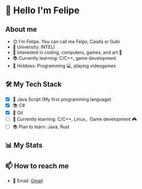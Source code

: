 # 👋 Hello I'm Felipe

## About me

- 😊 I'm Felipe. You can call me Felps, Caiafa or Gubi
- 🏫 University: INTELI
- 🧠 Interested in coding, computers, games, and art 🧪
- 📚 Currently learning: C/C++, game development
- 🏓 Hobbies: Programming 💻, playing videogames

## 🛠️ My Tech Stack

- [x] 🐍 Java Script (My first programming language)
- [x] 📚 C#
- [x] 🌳 Git
- [ ] 🐧 Currently learning: C/C++, Linux，Game development 🎮
- [ ] 📚 Plan to learn: Java, Rust

## 📊 My Stats


## 📫 How to reach me

- 📧 Email: [Gmail](mailto:felipecaiafa0704@gmail.com)

